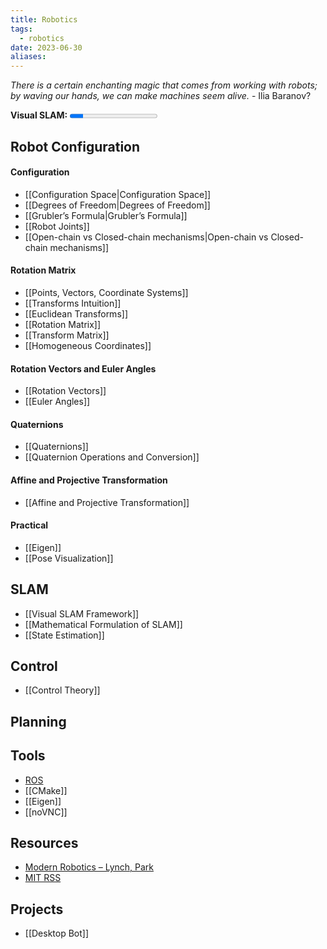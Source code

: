 ```yaml
---
title: Robotics
tags:
  - robotics
date: 2023-06-30
aliases:
---
```

*There is a certain enchanting magic that comes from working with robots; by waving our hands, we can make machines seem alive.* - Ilia Baranov?

**Visual SLAM:**   <progress max=356 value=54> </progress> 

## Robot Configuration
#### Configuration
- [[Configuration Space|Configuration Space]]
- [[Degrees of Freedom|Degrees of Freedom]]
- [[Grubler’s Formula|Grubler’s Formula]]
- [[Robot Joints]]
- [[Open-chain vs Closed-chain mechanisms|Open-chain vs Closed-chain mechanisms]]
#### Rotation Matrix
- [[Points, Vectors, Coordinate Systems]]
- [[Transforms Intuition]]
- [[Euclidean Transforms]]
- [[Rotation Matrix]]
- [[Transform Matrix]]
- [[Homogeneous Coordinates]]
#### Rotation Vectors and Euler Angles
- [[Rotation Vectors]]
- [[Euler Angles]]
#### Quaternions
- [[Quaternions]]
- [[Quaternion Operations and Conversion]]
#### Affine and Projective Transformation
- [[Affine and Projective Transformation]]
#### Practical
- [[Eigen]]
- [[Pose Visualization]]
## SLAM
- [[Visual SLAM Framework]]
- [[Mathematical Formulation of SLAM]]
- [[State Estimation]]

## Control
- [[Control Theory]]

## Planning


## Tools
- [ROS](ROS.md)
- [[CMake]]
- [[Eigen]]
- [[noVNC]]

## Resources
- [Modern Robotics – Lynch, Park](https://hades.mech.northwestern.edu/index.php/Modern_Robotics)
- [MIT RSS](https://github.com/mit-rss)

## Projects
- [[Desktop Bot]]